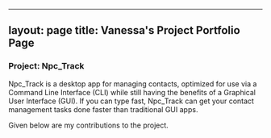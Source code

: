 
---
layout: page
title: Vanessa's Project Portfolio Page
---

### Project: Npc_Track

Npc_Track is a desktop app for managing contacts, optimized for use via a Command Line Interface (CLI) while still having the benefits of a Graphical User Interface (GUI). If you can type fast, Npc_Track can get your contact management tasks done faster than traditional GUI apps.

Given below are my contributions to the project.